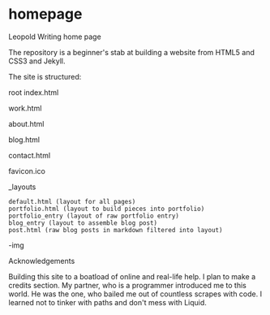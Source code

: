 homepage
========

Leopold Writing home page

The repository is a beginner's stab at building a website from HTML5 and CSS3 and Jekyll.

The site is structured:

root
  index.html 

  work.html 
  
  about.html
  
  blog.html
  
  contact.html
  
  favicon.ico
  
  _layouts
  
    default.html (layout for all pages)
    portfolio.html (layout to build pieces into portfolio)
    portfolio_entry (layout of raw portfolio entry)
    blog_entry (layout to assemble blog post)    
    post.html (raw blog posts in markdown filtered into layout)
    
  -img

Acknowledgements

Building this site to a boatload of online and real-life help. 
I plan to make a credits section. 
My partner, who is a programmer introduced me to this world. He was the one, who bailed me
out of countless scrapes with code. I learned not to tinker with paths and don't mess with Liquid.



